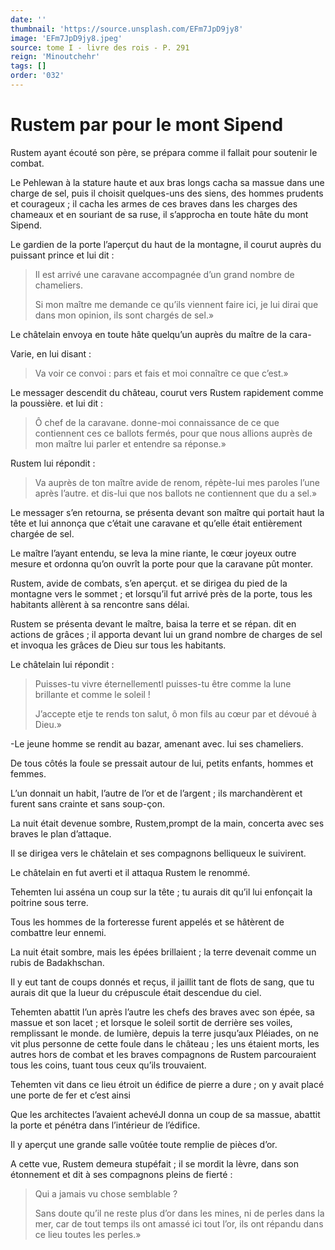 ```yaml
---
date: ''
thumbnail: 'https://source.unsplash.com/EFm7JpD9jy8'
image: 'EFm7JpD9jy8.jpeg'
source: tome I - livre des rois - P. 291
reign: 'Minoutchehr'
tags: []
order: '032'
---
```


# Rustem par pour le mont Sipend

Rustem ayant écouté son père, se prépara comme il fallait pour soutenir le combat.

Le Pehlewan à la stature haute et aux bras longs cacha sa massue dans une charge de sel, puis il choisit quelques-uns des siens, des hommes prudents et courageux ; il cacha les armes de ces braves dans les charges des chameaux et en souriant de sa ruse, il s’approcha en toute hâte du mont Sipend.

Le gardien de la porte l’aperçut du haut de la montagne, il courut auprès du puissant prince et lui dit :

> Il est arrivé une caravane accompagnée d’un grand nombre de chameliers.
>
> Si mon maître me demande ce qu’ils viennent faire ici, je lui dirai que dans mon opinion, ils sont chargés de sel.»

Le châtelain envoya en toute hâte quelqu’un auprès du maître de la cara-

Varie, en lui disant :

> Va voir ce convoi : pars et fais et moi connaître ce que c’est.»

Le messager descendit du château, courut vers Rustem rapidement comme la poussière. et lui dit :

> Ô chef de la caravane. donne-moi connaissance de ce que contiennent ces ce ballots fermés, pour que nous allions auprès de mon maître lui parler et entendre sa réponse.»

Rustem lui répondit :

> Va auprès de ton maître avide de renom, répète-lui mes paroles l’une après l’autre. et dis-lui que nos ballots ne contiennent que du a sel.»

Le messager s’en retourna, se présenta devant son maître qui portait haut la tête et lui annonça que c’était une caravane et qu’elle était entièrement chargée de sel.

Le maître l’ayant entendu, se leva la mine riante, le cœur joyeux outre mesure et ordonna qu’on ouvrît la porte pour que la caravane pût monter.

Rustem, avide de combats, s’en aperçut. et se dirigea du pied de la montagne vers le sommet ; et lorsqu’il fut arrivé près de la porte, tous les habitants allèrent à sa rencontre sans délai.

Rustem se présenta devant le maître, baisa la terre et se répan. dit en actions de grâces ; il apporta devant lui un grand nombre de charges de sel et invoqua les grâces de Dieu sur tous les habitants.

Le châtelain lui répondit :

> Puisses-tu vivre éternellementl puisses-tu être comme la lune brillante et comme le soleil !
>
> J’accepte etje te rends ton salut, ô mon fils au cœur par et dévoué à Dieu.»

-Le jeune homme se rendit au bazar, amenant avec. lui ses chameliers.

De tous côtés la foule se pressait autour de lui, petits enfants, hommes et femmes.

L’un donnait un habit, l’autre de l’or et de l’argent ; ils marchandèrent et furent sans crainte et sans soup-çon.

La nuit était devenue sombre, Rustem,prompt de la main, concerta avec ses braves le plan d’attaque.

Il se dirigea vers le châtelain et ses compagnons belliqueux le suivirent.

Le châtelain en fut averti et il attaqua Rustem le renommé.

Tehemten lui asséna un coup sur la tête ; tu aurais dit qu’il lui enfonçait la poitrine sous terre.

Tous les hommes de la forteresse furent appelés et se hâtèrent de combattre leur ennemi.

La nuit était sombre, mais les épées brillaient ; la terre devenait comme un rubis de Badakhschan.

Il y eut tant de coups donnés et reçus, il jaillit tant de flots de sang, que tu aurais dit que la lueur du crépuscule était descendue du ciel.

Tehemten abattit l’un après l’autre les chefs des braves avec son épée, sa massue et son lacet ; et lorsque le soleil sortit de derrière ses voiles, remplissant le monde. de lumière, depuis la terre jusqu’aux Pléiades, on ne vit plus personne de cette foule dans le château ; les uns étaient morts, les autres hors de combat et les braves compagnons de Rustem parcouraient tous les coins, tuant tous ceux qu’ils trouvaient.

Tehemten vit dans ce lieu étroit un édifice de pierre a dure ; on y avait placé une porte de fer et c’est ainsi

Que les architectes l’avaient achevéJl donna un coup de sa massue, abattit la porte et pénétra dans l’intérieur de l’édifice.

Il y aperçut une grande salle voûtée toute remplie de pièces d’or.

A cette vue, Rustem demeura stupéfait ; il se mordit la lèvre, dans son étonnement et dit à ses compagnons pleins de fierté :

> Qui a jamais vu chose semblable ?
>
> Sans doute qu’il ne reste plus d’or dans les mines, ni de perles dans la mer, car de tout temps ils ont amassé ici tout l’or, ils ont répandu dans ce lieu toutes les perles.»
